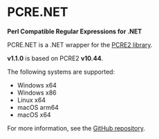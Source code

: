 
# PCRE.NET

**Perl Compatible Regular Expressions for .NET**

PCRE.NET is a .NET wrapper for the [PCRE2 library](https://github.com/PCRE2Project/pcre2).

**v1.1.0** is based on PCRE2 **v10.44**.

The following systems are supported:

- Windows x64
- Windows x86
- Linux x64
- macOS arm64
- macOS x64

For more information, see the [GitHub repository](https://github.com/ltrzesniewski/pcre-net).
